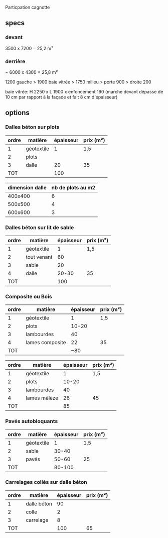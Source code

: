 Particpation cagnotte

## specs

### devant

3500 x 7200 = 25,2 m²

### derrière

~ 6000 x 4300 = 25,8 m²

1200 gauche > 1900 baie vitrée > 1750 milieu > porte 900 > droite 200

baie vitrée: H 2250 x L 1900 x enfoncement 190 (marche devant dépasse de 10 cm par rapport à la façade et fait 8 cm d'épaisseur)

## options

### Dalles béton sur plots

| ordre | matière    | épaisseur | prix (m²) |
| ----- | ---------- | --------- | --------- |
| 1     | géotextile | 1         | 1,5       |
| 2     | plots      |           |           |
| 3     | dalle      | 20        | 35        |
| TOT   |            | 100       |           |


| dimension dalle | nb de plots au m2 |
| --------------- | ----------------- |
| 400x400         | 6                 |
| 500x500         | 4                 |
| 600x600         | 3                 |

### Dalles béton sur lit de sable

| ordre | matière     | épaisseur | prix (m²) |
| ----- | ----------- | --------- | --------- |
| 1     | géotextile  | 1         | 1,5       |
| 2     | tout venant | 60        |           |
| 3     | sable       | 20        |           |
| 4     | dalle       | 20-30     | 35        |
| TOT   |             | 100       |           |


### Composite ou Bois

| ordre | matière         | épaisseur | prix (m²) |
| ----- | --------------- | --------- | --------- |
| 1     | géotextile      | 1         | 1,5       |
| 2     | plots           | 10-20     |           |
| 3     | lambourdes      | 40        |           |
| 4     | lames composite | 22        | 35        |
| TOT   |                 | ~80       |           |

| ordre | matière      | épaisseur | prix (m²) |
| ----- | ------------ | --------- | --------- |
| 1     | géotextile   | 1         | 1,5       |
| 2     | plots        | 10-20     |           |
| 3     | lambourdes   | 40        |           |
| 4     | lames mélèze | 26        | 45        |
| TOT   |              | 85        |           |

### Pavés autobloquants

| ordre | matière    | épaisseur | prix (m²) |
| ----- | ---------- | --------- | --------- |
| 1     | géotextile | 1         | 1,5       |
| 2     | sable      | 30-40     |           |
| 3     | pavés      | 50-60     | 25        |
| TOT   |            | 80-100    |           |

### Carrelages collés sur dalle béton

| ordre | matière     | épaisseur | prix (m²) |
| ----- | ----------- | --------- | --------- |
| 1     | dalle béton | 90        |           |
| 2     | colle       | 2         |           |
| 3     | carrelage   | 8         |           |
| TOT   |             | 100       | 65        |


